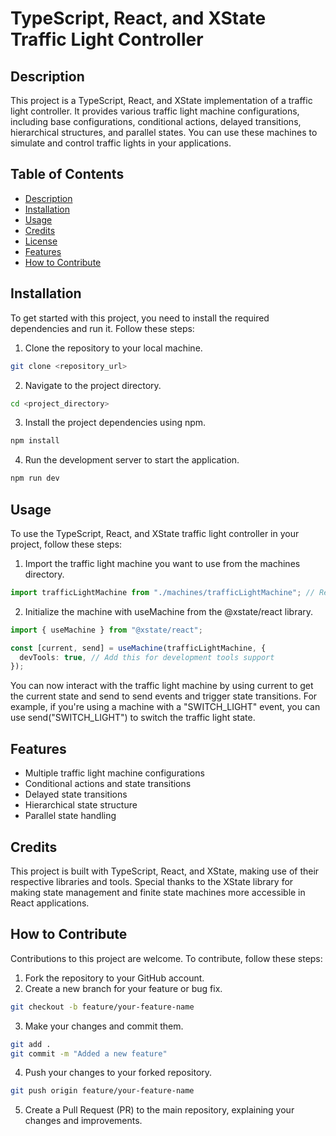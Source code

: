 # TypeScript, React, and XState Traffic Light Controller

## Description

This project is a TypeScript, React, and XState implementation of a traffic light controller. It provides various traffic light machine configurations, including base configurations, conditional actions, delayed transitions, hierarchical structures, and parallel states. You can use these machines to simulate and control traffic lights in your applications.

## Table of Contents

- [Description](#description)
- [Installation](#installation)
- [Usage](#usage)
- [Credits](#credits)
- [License](#license)
- [Features](#features)
- [How to Contribute](#how-to-contribute)

## Installation

To get started with this project, you need to install the required dependencies and run it. Follow these steps:

1. Clone the repository to your local machine.

```bash
git clone <repository_url>
```

2. Navigate to the project directory.

```bash
cd <project_directory>
```

3. Install the project dependencies using npm.

```bash
npm install
```

4. Run the development server to start the application.

```bash
npm run dev
```

## Usage

To use the TypeScript, React, and XState traffic light controller in your project, follow these steps:

1. Import the traffic light machine you want to use from the machines directory.

```typescript
import trafficLightMachine from "./machines/trafficLightMachine"; // Replace with the specific machine you need
```

2. Initialize the machine with useMachine from the @xstate/react library.

```typescript
import { useMachine } from "@xstate/react";

const [current, send] = useMachine(trafficLightMachine, {
  devTools: true, // Add this for development tools support
});
```

You can now interact with the traffic light machine by using current to get the current state and send to send events and trigger state transitions.
For example, if you're using a machine with a "SWITCH_LIGHT" event, you can use send("SWITCH_LIGHT") to switch the traffic light state.

## Features

* Multiple traffic light machine configurations
* Conditional actions and state transitions
* Delayed state transitions
* Hierarchical state structure
* Parallel state handling

## Credits

This project is built with TypeScript, React, and XState, making use of their respective libraries and tools. Special thanks to the XState library for making state management and finite state machines more accessible in React applications.

## How to Contribute

Contributions to this project are welcome. To contribute, follow these steps:

1. Fork the repository to your GitHub account.
2. Create a new branch for your feature or bug fix.

```bash
git checkout -b feature/your-feature-name
```

3. Make your changes and commit them.

```bash
git add .
git commit -m "Added a new feature"
```

4. Push your changes to your forked repository.

```bash 
git push origin feature/your-feature-name
```

5. Create a Pull Request (PR) to the main repository, explaining your changes and improvements.
